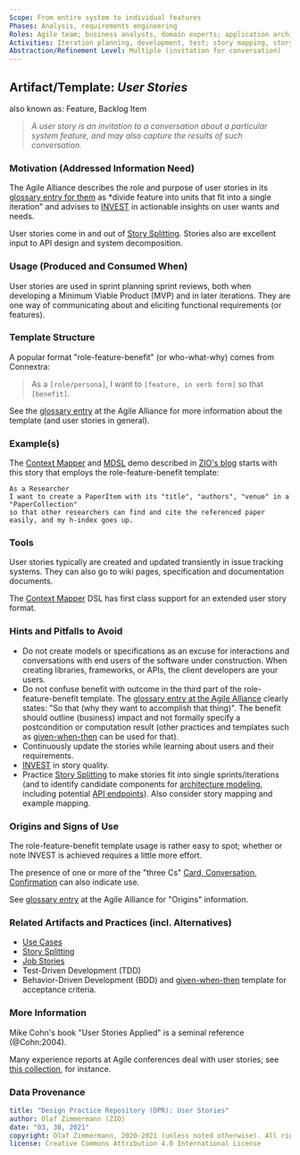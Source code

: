 ```yaml
---
Scope: From entire system to individual features
Phases: Analysis, requirements engineering
Roles: Agile team; business analysts, domain experts; application architects
Activities: Iteration planning, development, test; story mapping, story splitting 
Abstraction/Refinement Level: Multiple (invitation for conversation)
---
```



Artifact/Template: *User Stories*
---------------------------------
also known as: Feature, Backlog Item

> *A user story is an invitation to a conversation about a particular system feature, and may also capture the results of such conversation.*

### Motivation (Addressed Information Need) 
The Agile Alliance describes the role and purpose of user stories in its [glossary entry for them](https://www.agilealliance.org/glossary/user-stories/) as *divide feature into units that fit into a single iteration" and advises to [INVEST](https://www.agilealliance.org/glossary/invest) in actionable insights on user wants and needs.

User stories come in and out of [Story Splitting](../activities/DPR-StorySplitting.md). Stories also are excellent input to API design and system decomposition. 


### Usage (Produced and Consumed When)
User stories are used in sprint planning sprint reviews, both when developing a Minimum Viable Product (MVP) and in later iterations. They are one way of communicating about and eliciting functional requirements (or features).


### Template Structure
A popular format "role-feature-benefit" (or who-what-why) comes from Connextra: 

> As a `[role/persona]`, I want to `[feature, in verb form]` so that `[benefit]`.

See the [glossary entry](https://www.agilealliance.org/glossary/user-story-template/) at the Agile Alliance for more information about the template (and user stories in general).


### Example(s)
The [Context Mapper](https://contextmapper.org/) and [MDSL](https://microservice-api-patterns.github.io/MDSL-Specification/) demo described in [ZIO's blog](https://ozimmer.ch/practices/2020/06/10/ICWEKeynoteAndDemo.html) starts with this story that employs the role-feature-benefit template:

```story
As a Researcher 
I want to create a PaperItem with its "title", "authors", "venue" in a "PaperCollection"
so that other researchers can find and cite the referenced paper easily, and my h-index goes up.
```


### Tools
User stories typically are created and updated transiently in issue tracking systems. They can also go to wiki pages, specification and documentation documents. 

The [Context Mapper](https://contextmapper.org/) DSL has first class support for an extended user story format. 


### Hints and Pitfalls to Avoid

* Do not create models or specifications as an excuse for interactions and conversations with end users of the software under construction. When creating libraries, frameworks, or APIs, the client developers are your users. 
* Do not confuse benefit with outcome in the third part of the role-feature-benefit template. The [glossary entry at the Agile Alliance](https://www.agilealliance.org/glossary/user-story-template/) clearly states: "So that (why they want to accomplish that thing)". The benefit should outline (business) impact and not formally specify a postcondition or computation result (other practices and templates such as [given-when-then](https://www.agilealliance.org/glossary/gwt/) can be used for that). 
* Continuously update the stories while learning about users and their requirements.
* [INVEST](https://www.agilealliance.org/glossary/invest) in story quality.
* Practice [Story Splitting](../activities/DPR-StorySplitting.md) to make stories fit into single sprints/iterations (and to identify candidate components for [architecture modeling](../activities/DPR-ArchitectureModeling.md), including potential [API endpoints](SDPR-CandidateEndpointList.md)). Also consider story mapping and example mapping.


### Origins and Signs of Use
The role-feature-benefit template usage is rather easy to spot; whether or note INVEST is achieved requires a little more effort.

The presence of one or more of the "three Cs" [Card, Conversation, Confirmation](https://www.agilealliance.org/glossary/three-cs) can also indicate use.

See [glossary entry](https://www.agilealliance.org/glossary/user-story-template/) at the Agile Alliance for "Origins" information.


### Related Artifacts and Practices (incl. Alternatives)

* [Use Cases](DPR-UseCase.md)
* [Story Splitting](../activities/DPR-StorySplitting.md)
* [Job Stories](https://jtbd.info/replacing-the-user-story-with-the-job-story-af7cdee10c27)
* Test-Driven Development (TDD) 
* Behavior-Driven Development (BDD) and [given-when-then](https://www.agilealliance.org/glossary/gwt) template for acceptance criteria.


### More Information
Mike Cohn's book "User Stories Applied" is a seminal reference (@Cohn:2004). 

Many experience reports at Agile conferences deal with user stories; see [this collection](https://www.agilealliance.org/?s=user+story), for instance.

### Data Provenance 

```yaml
title: "Design Practice Repository (DPR): User Stories"
author: Olaf Zimmermann (ZIO)
date: "03, 30, 2021"
copyright: Olaf Zimmermann, 2020-2021 (unless noted otherwise). All rights reserved.
license: Creative Commons Attribution 4.0 International License
```
